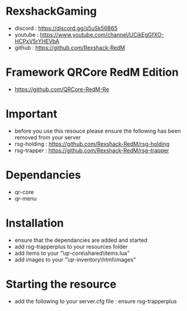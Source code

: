 # RexshackGaming
- discord : https://discord.gg/s5uSk56B65
- youtube : https://www.youtube.com/channel/UCikEgGfXO-HCPxV5rYHEVbA
- github : https://github.com/Rexshack-RedM

# Framework QRCore RedM Edition
- https://github.com/QRCore-RedM-Re

# Important
- before you use this resouce please ensure the following has been removed from your server
- rsg-holding : https://github.com/Rexshack-RedM/rsg-holding
- rsg-trapper : https://github.com/Rexshack-RedM/rsg-trapper

# Dependancies
- qr-core
- qr-menu

# Installation
- ensure that the dependancies are added and started
- add rsg-trapperplus to your resources folder
- add items to your "\qr-core\shared\items.lua"
- add images to your "\qr-inventory\html\images"

# Starting the resource
- add the following to your server.cfg file : ensure rsg-trapperplus
